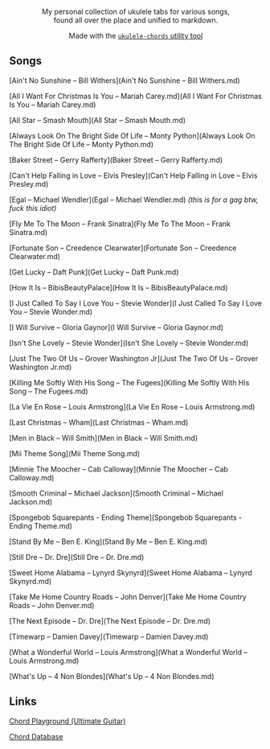 <div align="center">
	<p>
		My personal collection of ukulele tabs for various songs,<br> found all over the place and unified to markdown. 
	</p>
	<p>
    Made with the <a href="https://github.com/capevace/ukulele-chords"><code>ukulele-chords</code> utility tool</a>
	</p>
</div>

## Songs

[Ain't No Sunshine – Bill Withers](Ain't No Sunshine – Bill Withers.md)

[All I Want For Christmas Is You – Mariah Carey.md](All I Want For Christmas Is You – Mariah Carey.md)

[All Star – Smash Mouth](All Star – Smash Mouth.md)

[Always Look On The Bright Side Of Life – Monty Python](Always Look On The Bright Side Of Life – Monty Python.md)

[Baker Street – Gerry Rafferty](Baker Street – Gerry Rafferty.md)

[Can't Help Falling in Love – Elvis Presley](Can't Help Falling in Love – Elvis Presley.md)

[Egal – Michael Wendler](Egal – Michael Wendler.md) *(this is for a gag btw, fuck this idiot)*

[Fly Me To The Moon – Frank Sinatra](Fly Me To The Moon – Frank Sinatra.md)

[Fortunate Son – Creedence Clearwater](Fortunate Son – Creedence Clearwater.md)

[Get Lucky – Daft Punk](Get Lucky – Daft Punk.md)

[How It Is – BibisBeautyPalace](How It Is – BibisBeautyPalace.md)

[I Just Called To Say I Love You – Stevie Wonder](I Just Called To Say I Love You – Stevie Wonder.md)

[I Will Survive – Gloria Gaynor](I Will Survive – Gloria Gaynor.md)

[Isn't She Lovely – Stevie Wonder](Isn't She Lovely – Stevie Wonder.md)

[Just The Two Of Us – Grover Washington Jr](Just The Two Of Us – Grover Washington Jr.md)

[Killing Me Softly With His Song – The Fugees](Killing Me Softly With His Song – The Fugees.md)

[La Vie En Rose – Louis Armstrong](La Vie En Rose – Louis Armstrong.md)

[Last Christmas – Wham](Last Christmas – Wham.md)

[Men in Black – Will Smith](Men in Black – Will Smith.md)

[Mii Theme Song](Mii Theme Song.md)

[Minnie The Moocher – Cab Calloway](Minnie The Moocher – Cab Calloway.md)

[Smooth Criminal – Michael Jackson](Smooth Criminal – Michael Jackson.md)

[Spongebob Squarepants - Ending Theme](Spongebob Squarepants - Ending Theme.md)

[Stand By Me – Ben E. King](Stand By Me – Ben E. King.md)

[Still Dre – Dr. Dre](Still Dre – Dr. Dre.md)

[Sweet Home Alabama – Lynyrd Skynyrd](Sweet Home Alabama – Lynyrd Skynyrd.md)

[Take Me Home Country Roads – John Denver](Take Me Home Country Roads – John Denver.md)

[The Next Episode – Dr. Dre](The Next Episode – Dr. Dre.md)

[Timewarp – Damien Davey](Timewarp – Damien Davey.md)

[What a Wonderful World – Louis Armstrong](What a Wonderful World – Louis Armstrong.md)

[What's Up – 4 Non Blondes](What's Up – 4 Non Blondes.md)

## Links

[Chord Playground (Ultimate Guitar)](https://tabs.ultimate-guitar.com/user/tab/view?h=Y6C06S9IZfAtkGx8qROspDK9)

[Chord Database](https://mateffy.me/ukulele-chords)

